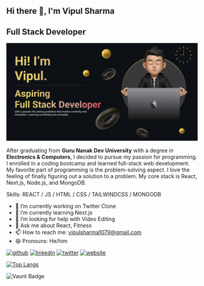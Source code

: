 ## Hi there 👋, I'm Vipul Sharma
## **Full Stack Developer**
![**Full Stack Developer**](https://github.com/vipul1079/vipul1079/blob/master/Bannerforgithub.png)

After graduating from **Guru Nanak Dev University** with a degree in **Electronics & Computers**, I decided to pursue my passion for programming. I enrolled in a coding bootcamp and learned full-stack web development. My favorite part of programming is the problem-solving aspect. I love the feeling of finally figuring out a solution to a problem. My core stack is React, Next.js, Node.js, and MongoDB.

Skills: REACT / JS / HTML / CSS / TAILWINDCSS / MONGODB  

- 🔭 I’m currently working on Twitter Clone 
- 🌱 I’m currently learning Next.js 
- 🤔 I’m looking for help with Video Editing 
- 💬 Ask me about React, Fitness  
- 📫 How to reach me: vipulsharma1079@gmail.com 
- 😄 Pronouns: He/him 


[<img src='https://cdn.jsdelivr.net/npm/simple-icons@3.0.1/icons/github.svg' alt='github' height='40'>](https://github.com/https://github.com/vipul1079)  [<img src='https://cdn.jsdelivr.net/npm/simple-icons@3.0.1/icons/linkedin.svg' alt='linkedin' height='40'>](https://www.linkedin.com/in/https://www.linkedin.com/in/vipul-sharma-a4370b194/)  [<img src='https://cdn.jsdelivr.net/npm/simple-icons@3.0.1/icons/twitter.svg' alt='twitter' height='40'>](https://twitter.com/https://twitter.com/vipulsharma1079)  [<img src='https://cdn.jsdelivr.net/npm/simple-icons@3.0.1/icons/icloud.svg' alt='website' height='40'>](https://vipul-sharma-portfolio.vercel.app/)  

[![Top Langs](https://github-readme-stats.vercel.app/api/top-langs/?username=vipul1079)](https://github.com/anuraghazra/github-readme-stats)

![Vaunt Badge](https://api.vaunt.dev/v1/github/entities/https://github.com/vipul1079/contributions?format=svg&private=true)  

